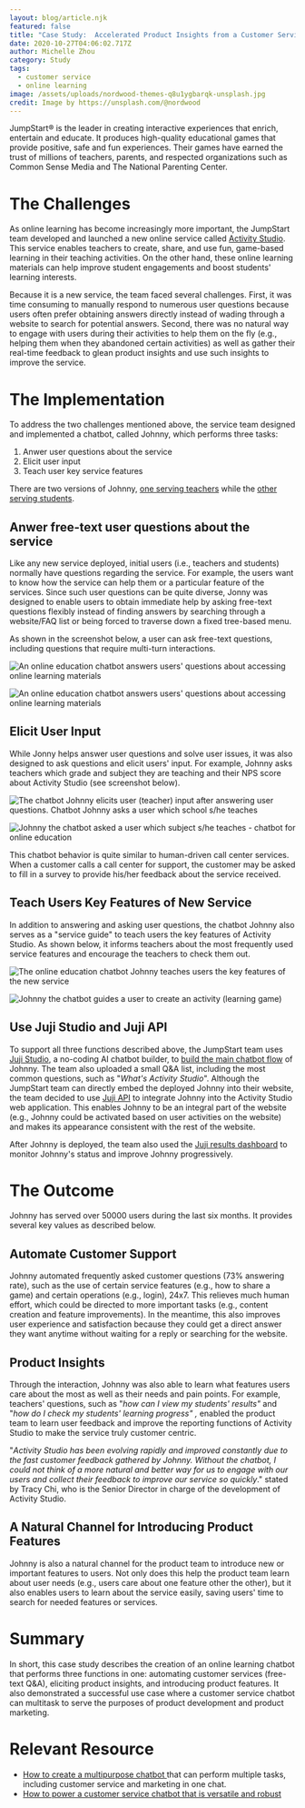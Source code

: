 ```yaml
---
layout: blog/article.njk
featured: false
title: "Case Study:  Accelerated Product Insights from a Customer Service Chatbot"
date: 2020-10-27T04:06:02.717Z
author: Michelle Zhou
category: Study
tags:
  - customer service
  - online learning
image: /assets/uploads/nordwood-themes-q8u1ygbarqk-unsplash.jpg
credit: Image by https://unsplash.com/@nordwood
---
```

JumpStart® is the leader in creating interactive experiences that enrich, entertain and educate. It produces high-quality educational games that provide positive, safe and fun experiences. Their games have earned the trust of millions of teachers, parents, and respected organizations such as Common Sense Media and The National Parenting Center.

# The Challenges

As online learning has become increasingly more important, the JumpStart team developed and launched a new online service called [Activity Studio](https://activity.jumpstart.com/#/). This  service enables teachers to create, share, and use fun, game-based learning in their teaching activities. On the other hand, these online learning materials can help improve student engagements and boost students' learning interests. 

Because it is a new service, the team faced several challenges. First, it was time consuming to manually respond to numerous user questions because users often prefer obtaining answers directly instead of wading through a website to search for potential answers.  Second, there was no natural way to engage with users during their activities to help them on the fly (e.g., helping them when they abandoned certain activities) as well as gather their real-time feedback to glean product insights and use such insights to improve the service. 

# The Implementation

To address the two challenges mentioned above, the service team designed and implemented a chatbot, called Johnny, which performs three tasks:

1. Anwer user questions about the service
2. Elicit user input
3. Teach user key service features

There are two versions of Johnny, [one serving teachers](https://activity.jumpstart.com/#/jsaactivity) while the [other serving students](https://activity.jumpstart.com/#/student). 

## Anwer free-text user questions about the service

Like any new service deployed, initial users (i.e., teachers and students) normally have questions regarding the service. For example, the users want to know how the service can help them or a particular feature of the services. Since such user questions can be quite diverse, Jonny was designed to enable users to obtain immediate help by asking free-text questions flexibly instead of finding answers by searching through a website/FAQ list or being forced to traverse down a fixed tree-based menu.

As shown in the screenshot below, a user can ask free-text questions, including  questions that require multi-turn interactions. 

![An online education chatbot answers users' questions about accessing online learning materials](/assets/uploads/screen-shot-2020-11-14-at-12.16.08-pm.png)

![An online education chatbot answers users' questions about accessing online learning materials](/assets/uploads/screen-shot-2020-11-14-at-12.16.38-pm.png)

## Elicit User Input

While Jonny helps answer user questions and solve user issues, it was also designed to ask questions and elicit users' input. For example, Johnny asks teachers which grade and subject they are teaching and their NPS score about Activity Studio (see screenshot below).

![The chatbot Johnny elicits user (teacher) input after answering user questions. Chatbot Johnny asks a user which school s/he teaches](/assets/uploads/screen-shot-2020-11-14-at-12.20.45-pm.png)

![Johnny the chatbot asked a user which subject s/he teaches - chatbot for online education](/assets/uploads/screen-shot-2020-11-14-at-12.21.04-pm.png)

This chatbot behavior is quite similar to human-driven call center services. When a customer calls a call center for support, the customer may be asked to fill in a survey to provide his/her feedback about the service received.  

## Teach Users Key Features of New Service

In addition to answering and asking user questions, the chatbot Johnny also serves as a "service guide" to teach users the key features of Activity Studio. As shown below, it informs teachers about the most frequently used service features and encourage the teachers to check them out. 

![The online education chatbot Johnny teaches users the key features of the new service](/assets/uploads/screen-shot-2020-11-14-at-12.25.22-pm.png)

![Johnny the chatbot guides a user to create an activity (learning game)](/assets/uploads/screen-shot-2020-11-14-at-12.26.06-pm.png)

## Use Juji Studio and Juji API

To support all three functions described above, the JumpStart team uses [Juji Studio](https://juji.io/no-coding-ai-chatbot-builder/), a no-coding AI chatbot builder, to [build the main chatbot flow](https://juji.io/blog/a-step-to-step-guide-how-to-make-a-multi-purpose-chatbot-no-coding-required/) of Johnny. The team also uploaded a small Q&A list, including the most common questions, such as "*What's Activity Studio*". Although the JumpStart team can directly embed the deployed Johnny into their website, the team decided to use [Juji API](https://juji.io/ai-chatbot-api/) to integrate Johnny into the Activity Studio web application. This enables Johnny to be an integral part of the website (e.g., Johnny could be activated based on user activities on the website) and makes its appearance consistent with the rest of the website. 

After Johnny is deployed, the team also used the [Juji results dashboard](https://juji.io/blog/q-a-dashboard/) to monitor Johnny's status and improve Johnny progressively.  

# The Outcome

Johnny has served over 50000 users during the last six months. It provides several key values as described below.

## Automate Customer Support

Johnny automated frequently asked customer questions (73% answering rate), such as the use of certain service features (e.g., how to share a game) and certain operations (e.g., login), 24x7. This relieves much human effort, which could be directed to more important tasks (e.g., content creation and feature improvements). In the meantime, this also improves user experience and satisfaction because they could get a direct answer they want anytime without waiting for a reply or searching for the website.  

## Product Insights

Through the interaction, Johnny was also able to learn what features users care about the most as well as their needs and pain points. For example, teachers' questions, such as "*how can I view my students' results"* and "*how do I check my students' learning progress" ,* enabled the product team to learn user feedback and improve the reporting functions of Activity Studio to make the service truly customer centric. 

"*Activity Studio has been evolving rapidly and improved constantly due to the fast customer feedback gathered by Johnny. Without the chatbot, I could not think of a more natural and better way for us to engage with our users and collect their feedback to improve our service so quickly*."  stated by Tracy Chi, who is the Senior Director in charge of the development of Activity Studio. 

## A Natural Channel for Introducing Product Features

Johnny is also a natural channel for the product team to introduce new or important features to users. Not only does this help the product team learn about user needs (e.g., users care about one feature other the other), but it also enables users to learn about the service easily, saving users' time to search for needed features or services. 

# Summary

In short, this case study describes the creation of an online learning chatbot that performs three functions in one: automating customer services (free-text Q&A), eliciting product insights, and introducing product features. It also demonstrated a successful use case where a customer service chatbot can multitask to serve the purposes of product development and product marketing. 

# Relevant Resource

* [How to create a multipurpose chatbot ](https://juji.io/blog/a-step-to-step-guide-how-to-make-a-multi-purpose-chatbot-no-coding-required/)that can perform multiple tasks, including customer service and marketing in one chat.
* [How to power a customer service chatbot that is versatile and robust](https://juji.io/blog/a-step-to-step-guide-to-customer-service-chatbots-with-nlp-no-coding-required/)

[](https://juji.io/blog/a-step-to-step-guide-to-customer-service-chatbots-with-nlp-no-coding-required/)